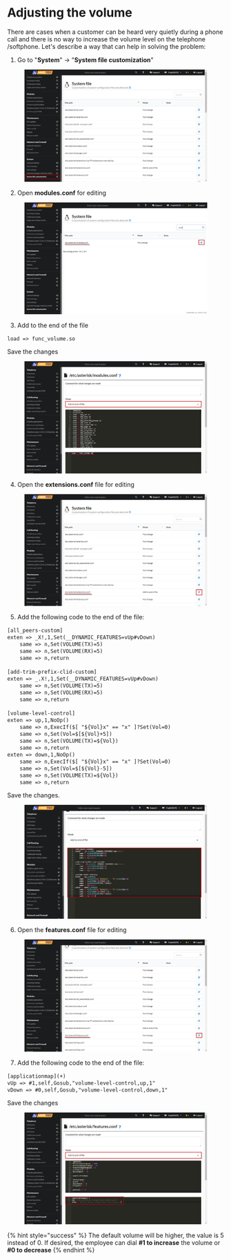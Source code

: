 # Adjusting the volume

There are cases when a customer can be heard very quietly during a phone call and there is no way to increase the volume level on the telephone /softphone. Let's describe a way that can help in solving the problem:

1. Go to "**System**" -> "**System file customization**"

<figure><img src="../../.gitbook/assets/1 (26).png" alt=""><figcaption></figcaption></figure>

2. Open **modules.conf** for editing

<figure><img src="../../.gitbook/assets/2 (28).png" alt=""><figcaption></figcaption></figure>

3. Add to the end of the file

```
load => func_volume.so
```

Save the changes

<figure><img src="../../.gitbook/assets/3 (16).png" alt=""><figcaption></figcaption></figure>

4. Open the **extensions.conf** file for editing

<figure><img src="../../.gitbook/assets/4 (2).png" alt=""><figcaption></figcaption></figure>

5. Add the following code to the end of the file:

```
[all_peers-custom]
exten => _X!,1,Set(__DYNAMIC_FEATURES=vUp#vDown)
    same => n,Set(VOLUME(TX)=5)
    same => n,Set(VOLUME(RX)=5)
    same => n,return   
    
[add-trim-prefix-clid-custom]
exten => _.X!,1,Set(__DYNAMIC_FEATURES=vUp#vDown)
    same => n,Set(VOLUME(TX)=5)
    same => n,Set(VOLUME(RX)=5)
    same => n,return

[volume-level-control]
exten => up,1,NoOp()
    same => n,ExecIf($[ "${Vol}x" == "x" ]?Set(Vol=0)
    same => n,Set(Vol=$[${Vol}+5])
    same => n,Set(VOLUME(TX)=${Vol})  
    same => n,return
exten => down,1,NoOp()
    same => n,ExecIf($[ "${Vol}x" == "x" ]?Set(Vol=0)
    same => n,Set(Vol=$[${Vol}-5])
    same => n,Set(VOLUME(TX)=${Vol})  
    same => n,return
```

Save the changes.

<figure><img src="../../.gitbook/assets/24.png" alt=""><figcaption></figcaption></figure>

6. Open the **features.conf** file for editing

<figure><img src="../../.gitbook/assets/6 (5).png" alt=""><figcaption></figcaption></figure>

7. Add the following code to the end of the file:

```
[applicationmap](+)
vUp => #1,self,Gosub,"volume-level-control,up,1"
vDown => #0,self,Gosub,"volume-level-control,down,1"
```

Save the changes

<figure><img src="../../.gitbook/assets/7 (9).png" alt=""><figcaption></figcaption></figure>

{% hint style="success" %}
The default volume will be higher, the value is 5 instead of 0. If desired, the employee can dial **#1 to increase** the volume or **#0 to decrease**
{% endhint %}
